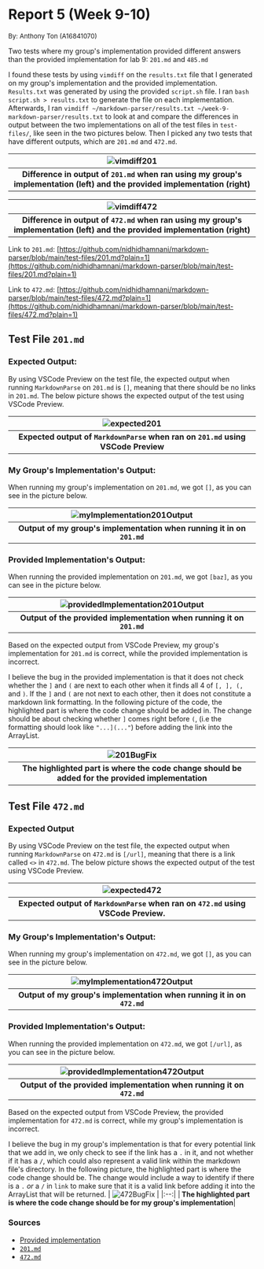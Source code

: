 # **Report 5 (Week 9-10)**

<font size= "2">By: Anthony Ton (A16841070)</font>

Two tests where my group's implementation provided different answers than the provided implementation for lab 9: `201.md` and `485.md`

I found these tests by using `vimdiff` on the `results.txt` file that I generated on my group's implementation and the provided implementation. `Results.txt` was generated by using the provided `script.sh` file. I ran `bash script.sh > results.txt` to generate the file on each implementation. Afterwards, I ran `vimdiff ~/markdown-parser/results.txt ~/week-9-markdown-parser/results.txt` to look at and compare the differences in output between the two implementations on all of the test files in `test-files/`, like seen in the two pictures below. Then I picked any two tests that have different outputs, which are `201.md` and `472.md`. 

| ![vimdiff201](vimdiff201.png) |
|:--:|
| <b>Difference in output of `201.md` when ran using my group's implementation (left) and the provided implementation (right)</b>|

| ![vimdiff472](vimdiff472.png) |
|:--:|
|<b> Difference in output of `472.md` when ran using my group's implementation (left) and the provided implementation (right)</b>|

Link to `201.md`: [https://github.com/nidhidhamnani/markdown-parser/blob/main/test-files/201.md?plain=1](https://github.com/nidhidhamnani/markdown-parser/blob/main/test-files/201.md?plain=1)

Link to `472.md`: [https://github.com/nidhidhamnani/markdown-parser/blob/main/test-files/472.md?plain=1](https://github.com/nidhidhamnani/markdown-parser/blob/main/test-files/472.md?plain=1)

## **Test File `201.md`** ##

### **Expected Output:** ###
By using VSCode Preview on the test file, the expected output when running `MarkdownParse` on `201.md` is `[]`, meaning that there should be no links in `201.md`. The below picture shows the expected output of the test using VSCode Preview.

| ![expected201](expected201.png) |
|:--:|
|<b>Expected output of `MarkdownParse` when ran on `201.md` using VSCode Preview</b>

### **My Group's Implementation's Output:** ###

When running my group's implementation on `201.md`, we got `[]`, as you can see in the picture below.

| ![myImplementation201Output](myImplementation201Output.png) |
|:--:|
|<b>Output of my group's implementation when running it in on `201.md`</b>|

### **Provided Implementation's Output:** ###

When running the provided implementation on `201.md`, we got `[baz]`, as you can see in the picture below.

| ![providedImplementation201Output](providedImplementation201Output.png) |
|:--:|
|<b>Output of the provided implementation when running it on `201.md`</b>|

Based on the expected output from VSCode Preview, my group's implementation for `201.md` is correct, while the provided implementation is incorrect.

I believe the bug in the provided implementation is that it does not check whether the `]` and `(` are next to each other when it finds all 4 of `[, ], (,` and `)`. If the `]` and `(` are not next to each other, then it does not constitute a markdown link formatting. In the following picture of the code, the highlighted part is where the code change should be added in. The change should be about checking whether `]` comes right before `(`, (i.e the formatting should look like `"...](..."`) before adding the link into the ArrayList.

| ![201BugFix](201BugFix.png) |
|:--:|
|<b>The highlighted part is where the code change should be added for the provided implementation </b>|

## **Test File `472.md`** ##

### **Expected Output** ###
By using VSCode Preview on the test file, the expected output when running `MarkdownParse` on `472.md` is `[/url]`, meaning that there is a link called `<>` in `472.md`. The below picture shows the expected output of the test using VSCode Preview.

| ![expected472](expected472.png) |
|:--:|
|<b> Expected output of `MarkdownParse` when ran on `472.md` using VSCode Preview. </b>|

### **My Group's Implementation's Output:** ###

When running my group's implementation on `472.md`, we got `[]`, as you can see in the picture below.

| ![myImplementation472Output](myImplementation472Output.png) |
|:--:|
|<b>Output of my group's implementation when running it in on `472.md`</b>|

### **Provided Implementation's Output:** ###

When running the provided implementation on `472.md`, we got `[/url]`, as you can see in the picture below.

| ![providedImplementation472Output](providedImplementation472Output.png) |
|:--:|
|<b>Output of the provided implementation when running it on `472.md`</b>|

Based on the expected output from VSCode Preview, the provided implementation for `472.md` is correct, while my group's implementation is incorrect.

I believe the bug in my group's implementation is that for every potential link that we add in, we only check to see if the link has a `.` in it, and not whether if it has a `/`, which could also represent a valid link within the markdown file's directory. In the following picture, the highlighted part is where the code change should be. The change would include a way to identify if there is a `.` *or* a `/` in `link` to make sure that it is a valid link before adding it into the ArrayList that will be returned.
| ![472BugFix](472BugFix.png) |
|:--:|
|<b> The highlighted part is where the code change should be for my group's implementation</b>|

### Sources
* [Provided implementation](https://github.com/nidhidhamnani/markdown-parser)
* [`201.md`](https://github.com/nidhidhamnani/markdown-parser/blob/main/test-files/201.md?plain=1)
* [`472.md`](https://github.com/nidhidhamnani/markdown-parser/blob/main/test-files/472.md?plain=1)